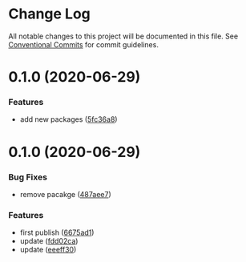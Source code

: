 # Change Log

All notable changes to this project will be documented in this file.
See [Conventional Commits](https://conventionalcommits.org) for commit guidelines.

# 0.1.0 (2020-06-29)


### Features

* add new packages ([5fc36a8](https://github.com/nu-system/react-grid/commit/5fc36a83bfba9be335434f98abd211549864d5cd))





# 0.1.0 (2020-06-29)

### Bug Fixes

- remove pacakge ([487aee7](https://github.com/nu-system/react-grid/commit/487aee74684b02bdedf54c3d20610488e19188ae))

### Features

- first publish ([6675ad1](https://github.com/nu-system/react-grid/commit/6675ad1be1df5b9b7e154f0c44636ae549f6ac5b))
- update ([fdd02ca](https://github.com/nu-system/react-grid/commit/fdd02cab6b76550c94ed7c4b1472bec7d6878bed))
- update ([eeeff30](https://github.com/nu-system/react-grid/commit/eeeff30e015bd171650439e85ccd71a0c3d8a797))
